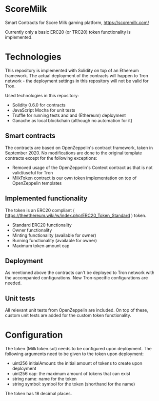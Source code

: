 # ScoreMilk
Smart Contracts for Score Milk gaming platform, https://scoremilk.com/

Currently only a basic ERC20 (or TRC20) token functionality is implemented.

# Technologies

This repository is implemented with Solidity on top of an Ethereum framework. The actual deployment of the contracts will happen to Tron network - the deployment settings in this repository will not be valid for Tron.

Used technologies in this repository:
- Solidity 0.6.0 for contracts
- JavaScript Mocha for unit tests
- Truffle for running tests and and (Ethereum) deployment
- Ganache as local blockchain (although no automation for it)

## Smart contracts

The contracts are based on OpenZeppelin's contract framework, taken in September 2020. No modifications are done to the original template contracts except for the following exceptions:
- Removed usage of the OpenZeppelin's Context contract as that is not valid/useful for Tron
- MilkToken contract is our own token implementation on top of OpenZeppelin templates

## Implemented functionality

The token is an ERC20 compliant ( https://theethereum.wiki/w/index.php/ERC20_Token_Standard ) token.

- Standard ERC20 functionality
- Owner functionality
- Minting functionality (available for owner)
- Burning functionality (available for owner)
- Maximum token amount cap

## Deployment

As mentioned above the contracts can't be deployed to Tron network with the accompanied configurations. New Tron-specific configurations are needed.

## Unit tests

All relevant unit tests from OpenZeppelin are included.
On top of these, custom unit tests are added for the custom token functionality.

# Configuration

The token (MilkToken.sol) needs to be configured upon deployment. The following arguments need to be given to the token upon deployment:
- uint256 initialAmount: the initial amount of tokens to create upon deployment
- uint256 cap: the maximum amount of tokens that can exist
- string name: name for the token
- string symbol: symbol for the token (shorthand for the name)

The token has 18 decimal places.



